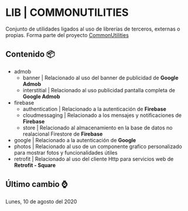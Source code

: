 # LIB | COMMONUTILITIES

Conjunto de utilidades ligados al uso de librerías de terceros, externas o propias. Forma parte del proyecto [CommonUtilities](https://github.com/vanskarner/CommunUtilidades/blob/master/README.md)

## Contenido :package:

* admob
  * banner | Relacionado al uso del banner de publicidad de **Google Admob**
  * interstitial | Relacionado al uso publicidad pantalla completa de **Google Admob**
* firebase
  * authentication | Relacionado a la autenticación de **Firebase**
  * cloudmessaging | Relacionado a los mensajes y notificaciones de **Firebase**
  * store | Relacionado al almacenamiento en la base de datos no realacional Firestore de **Firebase**
* google | Relacionado a la autenticación de **Google**
* photos | Relacionado al uso de un componente grafico personalizado para mostrar fotos y funcionalidades útiles
* retrofit | Relacionado al uso del cliente Http para servicios web de **Retrofit - Square**

## Último cambio :watch:
Lunes, 10 de agosto del 2020
